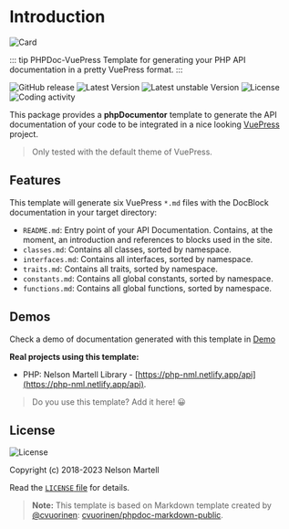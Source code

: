 # Introduction

![Card](~@github/card.svg)

::: tip PHPDoc-VuePress
Template for generating your PHP API documentation in a pretty VuePress format.
:::

![GitHub release](https://img.shields.io/github/tag/nelson6e65/phpdoc-vuepress.svg?logo=github)
![Latest Version](https://img.shields.io/packagist/v/nelson6e65/phpdoc-vuepress.svg)
![Latest unstable Version](https://img.shields.io/packagist/vpre/nelson6e65/phpdoc-vuepress.svg?label=unstable)
![License](https://img.shields.io/github/license/nelson6e65/phpdoc-vuepress.svg)
![Coding activity](https://wakatime.com/badge/github/nelson6e65/phpdoc-vuepress.svg)

This package provides a **phpDocumentor** template to generate the API documentation of your code to be integrated in a nice looking [VuePress](https://vuepress.vuejs.org) project.

> Only tested with the default theme of VuePress.

## Features

This template will generate six VuePress `*.md` files with the DocBlock documentation in your target directory:

- `README.md`: Entry point of your API Documentation. Contains, at the moment, an introduction and references to blocks used in the site.
- `classes.md`: Contains all classes, sorted by namespace.
- `interfaces.md`: Contains all interfaces, sorted by namespace.
- `traits.md`: Contains all traits, sorted by namespace.
- `constants.md`: Contains all global constants, sorted by namespace.
- `functions.md`: Contains all global functions, sorted by namespace.

## Demos

Check a demo of documentation generated with this template in [Demo](/demo/)

**Real projects using this template:**

- PHP: Nelson Martell Library - [https://php-nml.netlify.app/api](https://php-nml.netlify.app/api).

> Do you use this template? Add it here! 😀

## License

![License](https://img.shields.io/github/license/nelson6e65/phpdoc-vuepress.svg)

Copyright (c) 2018-2023 Nelson Martell

Read the [`LICENSE` file](https://github.com/nelson6e65/phpdoc-vuepress/blob/master/LICENSE) for details.

> **Note:** This template is based on Markdown template created by [@cvuorinen](https://github.com/cvuorinen): [cvuorinen/phpdoc-markdown-public](https://github.com/cvuorinen/phpdoc-markdown-public).
